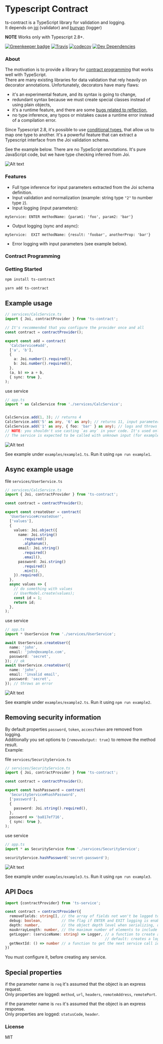 # Typescript Contract

ts-contract is a TypeScript library for validation and logging.  
It depends on [joi](https://github.com/hapijs/joi) (validator) and [bunyan](https://github.com/trentm/node-bunyan) (logger)  

**NOTE** Works only with Typescript 2.8+.

[![Greenkeeper badge](https://badges.greenkeeper.io/effectivex/ts-contract.svg)](https://greenkeeper.io/)
[![Travis](https://img.shields.io/travis/effectivex/ts-contract.svg)](https://travis-ci.org/effectivex/ts-contract)
[![codecov](https://codecov.io/gh/effectivex/ts-contract/branch/master/graph/badge.svg)](https://codecov.io/gh/effectivex/ts-contract)
[![Dev Dependencies](https://david-dm.org/effectivex/ts-contract/dev-status.svg)](https://david-dm.org/effectivex/ts-contract?type=dev)


### About
The motivation is to provide a library for [contract programming](https://en.wikipedia.org/wiki/Design_by_contract) that works well with TypeScript.  
There are many existing libraries for data validation that rely heavily on decorator annotations. Unfortunately, decorators have many flaws:
- it's an experimental feature, and its syntax is going to change,
- redundant syntax because we must create special classes instead of using plain objects,
- it's a runtime feature, and there are some [bugs related to reflection](https://github.com/kulshekhar/ts-jest/issues/439),
- no type inference, any typos or mistakes cause a runtime error instead of a compilation error.

 Since Typescript 2.8, it's possible to use [conditional types](https://github.com/Microsoft/TypeScript/pull/21496), that allow us to map one type to another. It's a powerful feature that can extract a Typescript interface from the Joi validation schema.

 See the example below. There are no TypeScript annotations. It's pure JavaScript code, but we have type checking inferred from Joi.


![Alt text](./.github/type-checking.gif)

### Features

- Full type inference for input parameters extracted from the Joi schema definition.
- Input validation and normalization (example: string type `"2"` to number type `2`).
- Input logging (input parameters):
```
myService: ENTER methodName: {param1: 'foo', param2: 'bar'}
```
- Output logging (sync and async):
```
myService:  EXIT methodName: {result: 'foobar', anotherProp: 'bar'}
```
- Error logging with input parameters (see example below).

### Contract Programming


### Getting Started

```bash
npm install ts-contract
```
```bash
yarn add ts-contract
```

## Example usage 
```ts
// services/CalcService.ts
import { Joi, contractProvider } from 'ts-contract';

// It's recommended that you configure the provider once and all
const contract = contractProvider();

export const add = contract(
  'CalcService#add',
  ['a', 'b'],
  {
    a: Joi.number().required(),
    b: Joi.number().required(),
  },
  (a, b) => a + b,
  { sync: true },
);

```

use service
```ts
// app.ts
import * as CalcService from './services/CalcService';


CalcService.add(1, 3); // returns 4
CalcService.add('5' as any, '6' as any); // returns 11, input parameters are converted to number types
CalcService.add('1' as any, { foo: 'bar' } as any); // logs and throws an error
// NOTE: you shouldn't use casting `as any` in your code. It's used only for a demonstration purpose.
// The service is expected to be called with unknown input (for example: req.body).
```

![Alt text](./.github/example1.png)

See example under `examples/example1.ts`. Run it using `npm run example1`.


## Async example usage
file `services/UserService.ts`
```ts
// services/CalcService.ts
import { Joi, contractProvider } from 'ts-contract';

const contract = contractProvider();

export const createUser = contract(
  'UserService#createUser',
  ['values'],
  {
    values: Joi.object({
      name: Joi.string()
        .required()
        .alphanum(),
      email: Joi.string()
        .required()
        .email(),
      password: Joi.string()
        .required()
        .min(5),
    }).required(),
  },
  async values => {
    // do something with values
    // UserModel.create(values);
    const id = 1;
    return id;
  },
);

```

use service
```ts
// app.ts
import * UserService from './services/UserService';

await UserService.createUser({
  name: 'john',
  email: 'john@example.com',
  password: 'secret',
}); // ok
await UserService.createUser({
  name: 'john',
  email: 'invalid email',
  password: 'secret',
}); // throws an error
```

![Alt text](./.github/example2.png)

See example under `examples/example2.ts`. Run it using `npm run example2`.  


## Removing security information
By default properties `password`, `token`, `accessToken` are removed from logging.  
Additionally you set options to `{removeOutput: true}` to remove the method result.  
Example:

file `services/SecurityService.ts`
```ts
// services/SecurityService.ts
import { Joi, contractProvider } from 'ts-contract';

const contract = contractProvider();

export const hashPassword = contract(
  'SecurityService#hashPassword',
  ['password'],
  {
    password: Joi.string().required(),
  },
  password => 'ba817ef716',
  { sync: true },
);

```

use service
```ts
// app.ts
import * as SecurityService from './services/SecurityService';

securityService.hashPassword('secret-password');
```

![Alt text](./.github/example3.png)

See example under `examples/example3.ts`. Run it using `npm run example3`.


## API Docs
```ts
import {contractProvider} from 'ts-service';

const contract = contractProvider({
  removeFields: string[], // the array of fields not won't be logged to the console, default: ['password', 'token', 'accessToken'],
  debug: boolean,         // the flag if ENTER and EXIT logging is enabled, (errors are always enabled), default: true
  depth: number,          // the object depth level when serializing, default: 4           
  maxArrayLength: number, // the maximum number of elements to include when formatting an array, default: 30  
  getLogger: (serviceName: string) => Logger, // a function to create a new bunyan logger instance for the given service.
                                              // default: creates a logger with options {name: serviceName, level: this.debug ? 'debug' : 'error' }
  getNextId: () => number // a function to get the next service call id, default: function that returns sequence 1,2,3 ...
})
```

You must configure it, before creating any service.

## Special properties
if the parameter name is `req` it's assumed that the object is an express request.  
Only properties are logged: `method`, `url`, `headers`, `remoteAddress`, `remotePort`.  


if the parameter name is `res` it's assumed that the object is an express response.  
Only properties are logged: `statusCode`, `header`.  

<!-- ### Docs
[API Reference](https://effectivex.github.io/ts-contract/) -->

### License
MIT